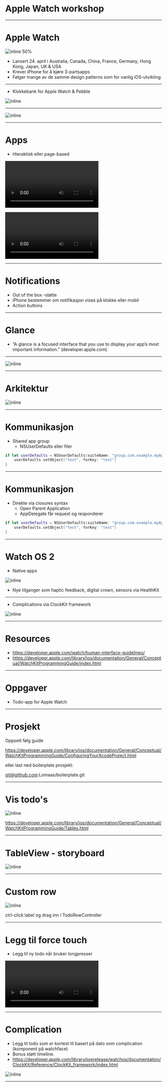 # Apple Watch workshop

---

# Apple Watch

![inline 50%](watch.png)

- Lansert 24. april i Australia, Canada, China, France, Germany, Hong Kong, Japan, UK & USA
- Krever iPhone for å kjøre 3-partsapps
- Følger mange av de samme design patterns som for vanlig iOS-utvikling

---

- Klokkebank for Apple Watch & Pebble

![inline](klokkebank.png)

---

![inline](apps.png)

---

# Apps

- Hieraktisk eller page-based

![inline](hierarchical.mp4)

![inline](page-based.mp4)

---

# Notifications

- Out of the box -støtte 
- iPhone bestemmer om notifikasjon vises på klokke eller mobil
- Action buttons

---

# Glance

- “A glance is a focused interface that you use to display your app’s most important information.” (developer.apple.com)

---

![inline](watchkitVSuikit.png)

---
# Arkitektur

![inline](watchkit.png)

---

# Kommunikasjon

- Shared app group
	- NSUserDefaults eller filer

```swift
if let userDefaults = NSUserDefaults(suiteName: "group.com.example.myAppGroup") {
    userDefaults.setObject("test", forKey: "test")
}
```

---

# Kommunikasjon

- Direkte via closures syntax
	- Open Parent Application
	- AppDelegate får request og responderer

```swift
if let userDefaults = NSUserDefaults(suiteName: "group.com.example.myAppGroup") {
    userDefaults.setObject("test", forKey: "test")
}
```


---

# Watch OS 2

- Native apps

![inline](spinner.png)

- Nye tilganger som haptic feedback, digital crown, sensors via HealthKit

---

- Complications via ClockKit framework

![inline](complications.png)


---

# Resources
- https://developer.apple.com/watch/human-interface-guidelines/
- https://developer.apple.com/library/ios/documentation/General/Conceptual/WatchKitProgrammingGuide/index.html

---

# Oppgaver 

- Todo-app for Apple Watch

--- 

# Prosjekt

Oppsett følg guide

https://developer.apple.com/library/ios/documentation/General/Conceptual/WatchKitProgrammingGuide/ConfiguringYourXcodeProject.html


eller last ned boilerplate prosjekt:

git@github.com:Lomaas/boilerplate.git

---

# Vis todo's

![inline](todolist.png)

https://developer.apple.com/library/ios/documentation/General/Conceptual/WatchKitProgrammingGuide/Tables.html

---

# TableView - storyboard


![inline](tableview.png)

---

# Custom row

![inline](connectoutlet.png)

ctrl-click label og drag inn i TodoRowController

---

# Legg til force touch

- Legg til ny todo når bruker longpresser

![inline](force-touch.mp4)

---

# Complication

- Legg til todo som er kortest til basert på dato som complication (komponent på watchface)
- Bonus støtt timeline.  
- https://developer.apple.com/library/prerelease/watchos/documentation/ClockKit/Reference/ClockKit_framework/index.html

![inline](complications.png)


---
